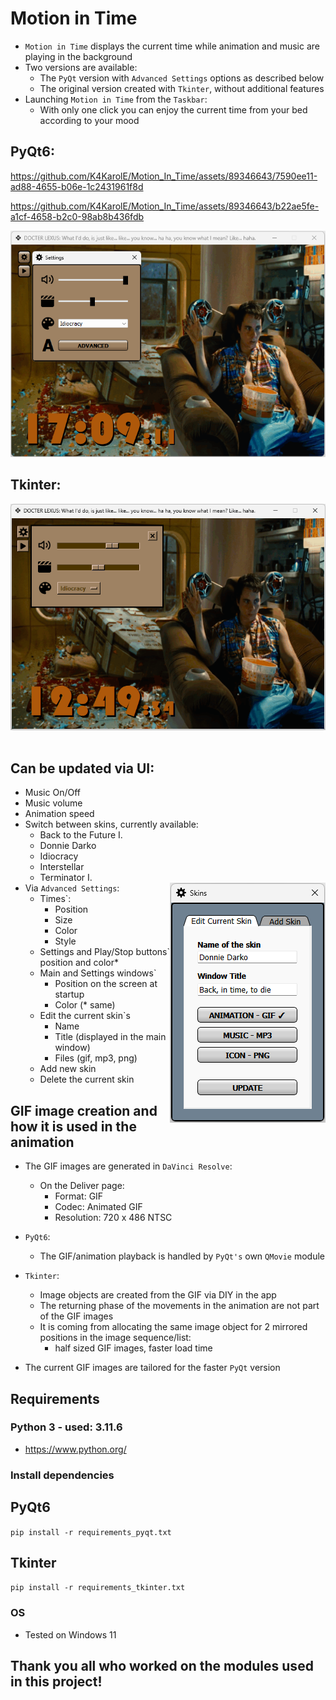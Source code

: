 # Motion in Time
- `Motion in Time` displays the current time while animation and music are playing in the background
- Two versions are available:
    - The `PyQt` version with `Advanced Settings` options as described below
    - The original version created with `Tkinter`, without additional features
- Launching `Motion in Time` from the `Taskbar`:
    - With only one click you can enjoy the current time from your bed according to your mood



## PyQt6:


https://github.com/K4KarolE/Motion_In_Time/assets/89346643/7590ee11-ad88-4655-b06e-1c2431961f8d



https://github.com/K4KarolE/Motion_In_Time/assets/89346643/b22ae5fe-a1cf-4658-b2c0-98ab8b436fdb


<div align="left">
    <img src="docs/promo/idiocracy.png">
</div>



## Tkinter:
<div align="left">
    <img src="docs/promo/tkinter/idiocracy.png">
</div>
<br>

## Can be updated via UI:
- Music On/Off
- Music volume
- Animation speed
- Switch between skins, currently available:
    - Back to the Future I.
    - Donnie Darko
    - Idiocracy
    - Interstellar
    - Terminator I.
- Via `Advanced Settings`:
<img align="right" src="docs/promo/donnie_darko_edit_skin.png"></img>
    - Times`:
        - Position
        - Size
        - Color
        - Style
    - Settings and Play/Stop buttons` position and color*
    - Main and Settings windows`
        - Position on the screen at startup
        - Color (* same)
    - Edit the current skin`s
        - Name
        - Title (displayed in the main window)
        - Files (gif, mp3, png)
    - Add new skin
    - Delete the current skin
    

## GIF image creation and how it is used in the animation
- The GIF images are generated in `DaVinci Resolve`:
    - On the Deliver page:
        - Format: GIF
        - Codec: Animated GIF
        - Resolution: 720 x 486 NTSC
- `PyQt6`:
    - The GIF/animation playback is handled by `PyQt's` own `QMovie` module
- `Tkinter`:
    - Image objects are created from the GIF via DIY in the app
    - The returning phase of the movements in the animation are not part of the GIF images
    - It is coming from allocating the same image object for 2 mirrored positions in the image sequence/list:
        - half sized GIF images, faster load time

- The current GIF images are tailored for the faster `PyQt` version

## Requirements
### Python 3 - used: 3.11.6
- https://www.python.org/

### Install dependencies
## PyQt6
``` pip install -r requirements_pyqt.txt ```
## Tkinter
``` pip install -r requirements_tkinter.txt ```

### OS
- Tested on Windows 11

## Thank you all who worked on the modules used in this project!
